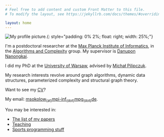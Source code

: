 ```yaml
---
# Feel free to add content and custom Front Matter to this file.
# To modify the layout, see https://jekyllrb.com/docs/themes/#overriding-theme-defaults

layout: home
---
```


![My profile picture.]({{site.baseurl}}/assets/img/facjata.jpg){: style="padding: 0% 2%; float: right; width: 25%;"}

I'm a postdoctoral researcher at the [Max Planck Institute of Informatics](https://www.mpi-inf.mpg.de/home),
    in the [Algorithms and Complexity](https://www.mpi-inf.mpg.de/departments/algorithms-complexity) group.
My supervisor is [Danupon Nanongkai](https://sites.google.com/site/dannanongkai/).

I did my PhD at the [University of Warsaw](https://www.mimuw.edu.pl/en/), advised by [Michał Pilipczuk](https://www.mimuw.edu.pl/~mp248287/).

My research interests revolve around graph algorithms, dynamic data structures, parameterized complexity and structural graph theory.

Want to see my [CV]({{site.baseurl}}/assets/cv.pdf)?

My email: [msokolow<sub>(at)</sub>mpi-inf<sub>(dot)</sub>mpg<sub>(dot)</sub>de]().

You may be interested in:
- [The list of my papers]({{site.baseurl}}/publications/)
- [Teaching]({{site.baseurl}}/teaching/)
- [Sports programming stuff]({{site.baseurl}}/sports-programming/)
